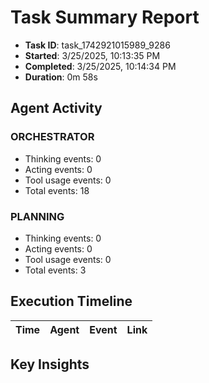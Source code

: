 # Task Summary Report

- **Task ID**: task_1742921015989_9286
- **Started**: 3/25/2025, 10:13:35 PM
- **Completed**: 3/25/2025, 10:14:34 PM
- **Duration**: 0m 58s

## Agent Activity

### ORCHESTRATOR

- Thinking events: 0
- Acting events: 0
- Tool usage events: 0
- Total events: 18

### PLANNING

- Thinking events: 0
- Acting events: 0
- Tool usage events: 0
- Total events: 3

## Execution Timeline

| Time | Agent | Event | Link |
| ---- | ----- | ----- | ---- |

## Key Insights

